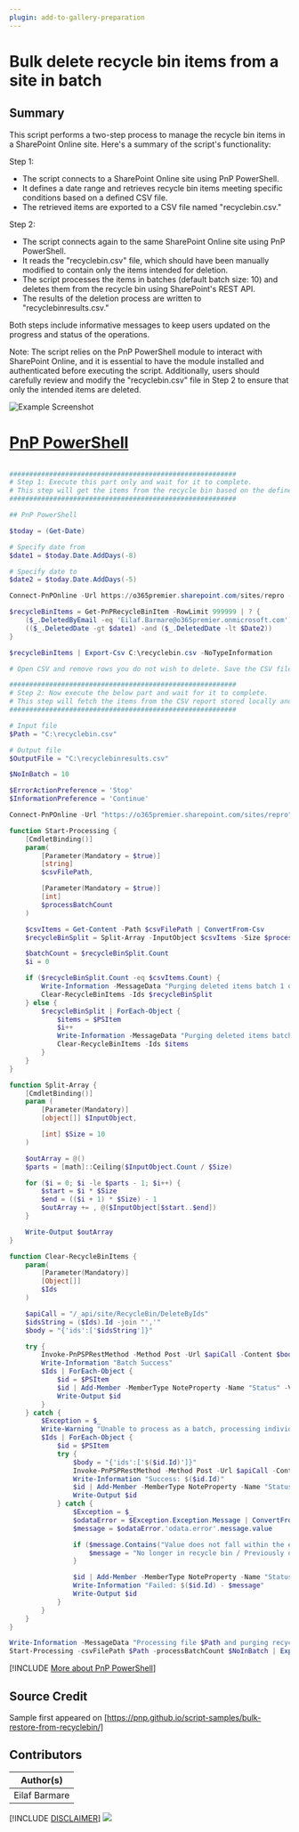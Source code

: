 ```yaml
---
plugin: add-to-gallery-preparation
---
```


# Bulk delete recycle bin items from a site in batch

## Summary

This script performs a two-step process to manage the recycle bin items in a SharePoint Online site. Here's a summary of the script's functionality: 

Step 1: 
- The script connects to a SharePoint Online site using PnP PowerShell. 
- It defines a date range and retrieves recycle bin items meeting specific conditions based on a defined CSV file. 
- The retrieved items are exported to a CSV file named "recyclebin.csv." 

Step 2: 
- The script connects again to the same SharePoint Online site using PnP PowerShell. 
- It reads the "recyclebin.csv" file, which should have been manually modified to contain only the items intended for deletion. 
- The script processes the items in batches (default batch size: 10) and deletes them from the recycle bin using SharePoint's REST API. 
- The results of the deletion process are written to "recyclebinresults.csv." 

Both steps include informative messages to keep users updated on the progress and status of the operations. 

Note: The script relies on the PnP PowerShell module to interact with SharePoint Online, and it is essential to have the module installed and authenticated before executing the script. Additionally, users should carefully review and modify the "recyclebin.csv" file in Step 2 to ensure that only the intended items are deleted. 

![Example Screenshot](assets/example.png)

# [PnP PowerShell](#tab/pnpps)

```powershell

######################################################### 
# Step 1: Execute this part only and wait for it to complete.
# This step will get the items from the recycle bin based on the defined condition in CSV
######################################################### 

## PnP PowerShell 

$today = (Get-Date)  

# Specify date from  
$date1 = $today.Date.AddDays(-8)  

# Specify date to  
$date2 = $today.Date.AddDays(-5)  

Connect-PnPOnline -Url https://o365premier.sharepoint.com/sites/repro -Interactive 

$recycleBinItems = Get-PnPRecycleBinItem -RowLimit 999999 | ? { 
    ($_.DeletedByEmail -eq 'Eilaf.Barmare@o365premier.onmicrosoft.com') -and 
    (($_.DeletedDate -gt $date1) -and ($_.DeletedDate -lt $Date2))
}

$recycleBinItems | Export-Csv C:\recyclebin.csv -NoTypeInformation 

# Open CSV and remove rows you do not wish to delete. Save the CSV file.

######################################################### 
# Step 2: Now execute the below part and wait for it to complete.
# This step will fetch the items from the CSV report stored locally and delete the items by IDs in a batch of 10 items (default)
######################################################### 

# Input file 
$Path = "C:\recyclebin.csv" 

# Output file 
$OutputFile = "C:\recyclebinresults.csv" 

$NoInBatch = 10 

$ErrorActionPreference = 'Stop' 
$InformationPreference = 'Continue' 

Connect-PnPOnline -Url "https://o365premier.sharepoint.com/sites/repro" -Interactive 

function Start-Processing { 
    [CmdletBinding()] 
    param( 
        [Parameter(Mandatory = $true)] 
        [string] 
        $csvFilePath, 

        [Parameter(Mandatory = $true)] 
        [int] 
        $processBatchCount 
    ) 

    $csvItems = Get-Content -Path $csvFilePath | ConvertFrom-Csv 
    $recycleBinSplit = Split-Array -InputObject $csvItems -Size $processBatchCount 

    $batchCount = $recycleBinSplit.Count 
    $i = 0 

    if ($recycleBinSplit.Count -eq $csvItems.Count) { 
        Write-Information -MessageData "Purging deleted items batch 1 of 1 containing $($recycleBinSplit.Count) items..." 
        Clear-RecycleBinItems -Ids $recycleBinSplit 
    } else { 
        $recycleBinSplit | ForEach-Object { 
            $items = $PSItem 
            $i++
            Write-Information -MessageData "Purging deleted items batch $i of $batchCount containing $($items.Count)..." 
            Clear-RecycleBinItems -Ids $items 
        } 
    } 
} 

function Split-Array { 
    [CmdletBinding()] 
    param ( 
        [Parameter(Mandatory)] 
        [object[]] $InputObject, 

        [int] $Size = 10 
    ) 

    $outArray = @() 
    $parts = [math]::Ceiling($InputObject.Count / $Size) 

    for ($i = 0; $i -le $parts - 1; $i++) { 
        $start = $i * $Size 
        $end = (($i + 1) * $Size) - 1 
        $outArray += , @($InputObject[$start..$end]) 
    } 

    Write-Output $outArray 
} 

function Clear-RecycleBinItems { 
    param( 
        [Parameter(Mandatory)] 
        [Object[]] 
        $Ids 
    ) 

    $apiCall = "/_api/site/RecycleBin/DeleteByIds" 
    $idsString = ($Ids).Id -join "','" 
    $body = "{'ids':['$idsString']}" 

    try { 
        Invoke-PnPSPRestMethod -Method Post -Url $apiCall -Content $body | Out-Null 
        Write-Information "Batch Success" 
        $Ids | ForEach-Object { 
            $id = $PSItem 
            $id | Add-Member -MemberType NoteProperty -Name "Status" -Value "Success" 
            Write-Output $id 
        } 
    } catch { 
        $Exception = $_ 
        Write-Warning "Unable to process as a batch, processing individually...." 
        $Ids | ForEach-Object { 
            $id = $PSItem 
            try { 
                $body = "{'ids':['$($id.Id)']}" 
                Invoke-PnPSPRestMethod -Method Post -Url $apiCall -Content $body | Out-Null 
                Write-Information "Success: $($id.Id)" 
                $id | Add-Member -MemberType NoteProperty -Name "Status" -Value "Success" 
                Write-Output $id 
            } catch { 
                $Exception = $_ 
                $odataError = $Exception.Exception.Message | ConvertFrom-Json 
                $message = $odataError.'odata.error'.message.value 

                if ($message.Contains("Value does not fall within the expected range.") -eq $true) { 
                    $message = "No longer in recycle bin / Previously deleted" 
                } 

                $id | Add-Member -MemberType NoteProperty -Name "Status" -Value $message 
                Write-Information "Failed: $($id.Id) - $message" 
                Write-Output $id 
            } 
        } 
    } 
} 

Write-Information -MessageData "Processing file $Path and purging recycle bin items in batches of $NoInBatch..." 
Start-Processing -csvFilePath $Path -processBatchCount $NoInBatch | Export-Csv $OutputFile -NoTypeInformation


```
[!INCLUDE [More about PnP PowerShell](../../docfx/includes/MORE-PNPPS.md)]

## Source Credit

Sample first appeared on [https://pnp.github.io/script-samples/bulk-restore-from-recyclebin/]

## Contributors

| Author(s) |
|-----------|
| Eilaf Barmare |


[!INCLUDE [DISCLAIMER](../../docfx/includes/DISCLAIMER.md)]
<img src="https://m365-visitor-stats.azurewebsites.net/script-samples/scripts/template-script-submission" aria-hidden="true" />